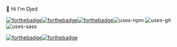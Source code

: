 👋 Hi I'm Djed 

[![forthebadge](https://forthebadge.com/images/badges/uses-html.svg)](https://forthebadge.com)[![forthebadge](https://forthebadge.com/images/badges/uses-css.svg)](https://forthebadge.com)[![forthebadge](https://forthebadge.com/images/badges/uses-js.svg)](https://forthebadge.com)![uses-npm](https://github.com/DJED90/DJED90/assets/133671091/a2de844f-c280-4383-a04c-63db1b35b76b)
![uses-git](https://github.com/DJED90/DJED90/assets/133671091/7b50a0e6-0649-408a-a858-8d0c80147529)![uses-sass](https://github.com/DJED90/DJED90/assets/133671091/ab853ac2-42e1-4754-b2fb-e0b4d21761ab)




[![forthebadge](https://forthebadge.com/images/badges/ages-18.svg)](https://forthebadge.com)[![forthebadge](https://forthebadge.com/images/badges/built-by-developers.svg)](https://forthebadge.com)

<!--
**DJED90/DJED90** is a ✨ _special_ ✨ repository because its `README.md` (this file) appears on your GitHub profile.

Here are some ideas to get you started:

- 🔭 I’m currently working on ...
- 🌱 I’m currently learning ...
- 👯 I’m looking to collaborate on ...
- 🤔 I’m looking for help with ...
- 💬 Ask me about ...
- 📫 How to reach me: ...
- 😄 Pronouns: ...
- ⚡ Fun fact: ...
-->
